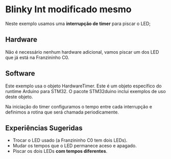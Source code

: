 # Blinky Int modificado mesmo

Neste exemplo usamos uma **interrupção de timer** para piscar o LED;

## Hardware

Não é necessário nenhum hardware adicional, vamos piscar um dos LED que já está na Franzininho C0.

## Software

Este exemplo usa o objeto HardwareTimer. Este é um objeto específico do runtime Arduino para STM32. O pacote STM32duino inclui exemplos de uso deste objeto.

Na iniciação do timer configuramos o tempo entre cada interrupção e definimos a rotina que será chamada periodicamente.

## Experiências Sugeridas

- Trocar o LED usado (a Franzininho C0 tem dois LEDs).
- Mudar os tempos que o LED permanece aceso e apagado.
- Piscar os dois LEDs **com tempos diferentes**.
